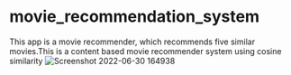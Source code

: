 # movie_recommendation_system
This app is a movie recommender, which recommends five similar movies.This is a content based movie recommender system using cosine similarity
![Screenshot 2022-06-30 164938](https://user-images.githubusercontent.com/56603225/176776761-2aaf554a-6813-41a9-a61c-434e2afd041a.png)

